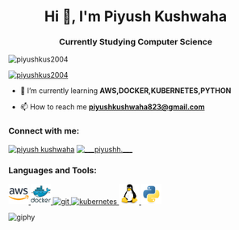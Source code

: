 <h1 align="center">Hi 👋, I'm Piyush Kushwaha</h1>
<h3 align="center">Currently Studying Computer Science </h3>

<p align="left"> <img src="https://komarev.com/ghpvc/?username=piyushkus2004&label=Profile%20views&color=0e75b6&style=flat" alt="piyushkus2004" /> </p>

<p align="left"> <a href="https://github.com/ryo-ma/github-profile-trophy"><img src="https://github-profile-trophy.vercel.app/?username=piyushkus2004" alt="piyushkus2004" /></a> </p>

- 🌱 I’m currently learning **AWS,DOCKER,KUBERNETES,PYTHON**

- 📫 How to reach me **piyushkushwaha823@gmail.com**

<h3 align="left">Connect with me:</h3>
<p align="left">
<a href="https://linkedin.com/in/piyush kushwaha" target="blank"><img align="center" src="https://raw.githubusercontent.com/rahuldkjain/github-profile-readme-generator/master/src/images/icons/Social/linked-in-alt.svg" alt="piyush kushwaha" height="30" width="40" /></a>
<a href="https://instagram.com/___piyushh.___" target="blank"><img align="center" src="https://raw.githubusercontent.com/rahuldkjain/github-profile-readme-generator/master/src/images/icons/Social/instagram.svg" alt="___piyushh.___" height="30" width="40" /></a>
</p>

<h3 align="left">Languages and Tools:</h3>
<p align="left"> <a href="https://aws.amazon.com" target="_blank" rel="noreferrer"> <img src="https://raw.githubusercontent.com/devicons/devicon/master/icons/amazonwebservices/amazonwebservices-original-wordmark.svg" alt="aws" width="40" height="40"/> </a> <a href="https://www.docker.com/" target="_blank" rel="noreferrer"> <img src="https://raw.githubusercontent.com/devicons/devicon/master/icons/docker/docker-original-wordmark.svg" alt="docker" width="40" height="40"/> </a> <a href="https://git-scm.com/" target="_blank" rel="noreferrer"> <img src="https://www.vectorlogo.zone/logos/git-scm/git-scm-icon.svg" alt="git" width="40" height="40"/> </a> <a href="https://kubernetes.io" target="_blank" rel="noreferrer"> <img src="https://www.vectorlogo.zone/logos/kubernetes/kubernetes-icon.svg" alt="kubernetes" width="40" height="40"/> </a> <a href="https://www.linux.org/" target="_blank" rel="noreferrer"> <img src="https://raw.githubusercontent.com/devicons/devicon/master/icons/linux/linux-original.svg" alt="linux" width="40" height="40"/> </a> <a href="https://www.python.org" target="_blank" rel="noreferrer"> <img src="https://raw.githubusercontent.com/devicons/devicon/master/icons/python/python-original.svg" alt="python" width="40" height="40"/> </a> </p>

![giphy](https://github.com/piyushkus2004/piyushkus2004/assets/143024159/c72202aa-d9a1-4a97-8fff-3e07ed9167b7)



